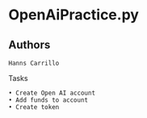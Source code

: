 
# OpenAiPractice.py

## Authors 
    Hanns Carrillo 

Tasks 

    • Create Open AI account
    • Add funds to account
    • Create token 

    

